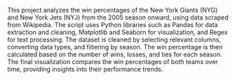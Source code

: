 This project analyzes the win percentages of the New York Giants (NYG) and New York Jets (NYJ) from the 2005 season onward, using data scraped from Wikipedia. The script uses Python libraries such as Pandas for data extraction and cleaning, Matplotlib and Seaborn for visualization, and Regex for text processing. The dataset is cleaned by selecting relevant columns, converting data types, and filtering by season. The win percentage is then calculated based on the number of wins, losses, and ties for each season. The final visualization compares the win percentages of both teams over time, providing insights into their performance trends.







